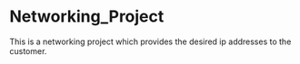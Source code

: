 # Networking_Project
This is a networking project which provides the desired ip addresses to the customer.
